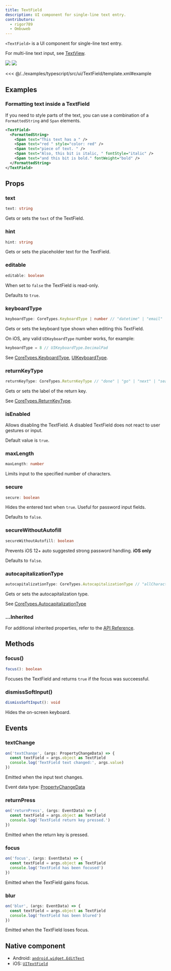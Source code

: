 ```yaml
---
title: TextField
description: UI component for single-line text entry.
contributors:
  - rigor789
  - Ombuweb
---
```


`<TextField>` is a UI component for single-line text entry.

For multi-line text input, see [TextView](/ui/text-view).

<DeviceFrame type="ios">
<img src="../assets/images/screenshots/ios/TextField.png"/>
</DeviceFrame>
<DeviceFrame type="android">
<img src="../assets/images/screenshots/android/TextField.png"/>
</DeviceFrame>

<<< @/../examples/typescript/src/ui/TextField/template.xml#example

## Examples

### Formatting text inside a TextField

If you need to style parts of the text, you can use a combination of a `FormattedString` and `Span` elements.

```xml
<TextField>
  <FormattedString>
    <Span text="This text has a " />
    <Span text="red " style="color: red" />
    <Span text="piece of text. " />
    <Span text="Also, this bit is italic, " fontStyle="italic" />
    <Span text="and this bit is bold." fontWeight="bold" />
  </FormattedString>
</TextField>
```

## Props

### text

```ts
text: string
```

Gets or sets the `text` of the TextField.

### hint

```ts
hint: string
```

<!-- textlint-disable terminology -->

Gets or sets the placeholder text for the TextField.

<!-- textlint-enable -->

### editable

```ts
editable: boolean
```

When set to `false` the TextField is read-only.

Defaults to `true`.

### keyboardType

```ts
keyboardType: CoreTypes.KeyboardType | number // "datetime" | "email" | "integer" | "number" | "phone" | "url"
```

Gets or sets the keyboard type shown when editing this TextField.

On iOS, any valid `UIKeyboardType` number works, for example:

```ts
keyboardType = 8 // UIKeyboardType.DecimalPad
```

See [CoreTypes.KeyboardType](/api/namespace/CoreTypes-KeyboardType), [UIKeyboardType](https://developer.apple.com/documentation/uikit/uikeyboardtype?language=objc).

### returnKeyType

```ts
returnKeyType: CoreTypes.ReturnKeyType // "done" | "go" | "next" | "search" | "send"
```

Gets or sets the label of the return key.

See [CoreTypes.ReturnKeyType](/api/namespace/CoreTypes-ReturnKeyType).

### isEnabled

Allows disabling the TextField. A disabled TextField does not react to user gestures or input.

Default value is `true`.

### maxLength

```ts
maxLength: number
```

Limits input to the specified number of characters.

### secure

```ts
secure: boolean
```

Hides the entered text when `true`. Useful for password input fields.

Defaults to `false`.

### secureWithoutAutofill

```ts
secureWithoutAutofill: boolean
```

Prevents iOS 12+ auto suggested strong password handling. **iOS only**

Defaults to `false`.

### autocapitalizationType

```ts
autocapitalizationType: CoreTypes.AutocapitalizationType // "allCharacters" | "none" | "sentences" | "words"
```

Gets or sets the autocapitalization type.

See [CoreTypes.AutocapitalizationType](/api/namespace/CoreTypes-AutocapitalizationType)

### ...Inherited

For additional inherited properties, refer to the [API Reference](/api/class/TextField).

## Methods

### focus()

```ts
focus(): boolean
```

Focuses the TextField and returns `true` if the focus was succeessful.

### dismissSoftInput()

```ts
dismissSoftInput(): void
```

Hides the on-screen keyboard.

## Events

### textChange

```ts
on('textChange', (args: PropertyChangeData) => {
  const textField = args.object as TextField
  console.log('TextField text changed:', args.value)
})
```

Emitted when the input text changes.

Event data type: [PropertyChangeData](https://docs.nativescript.org/api/interface/PropertyChangeData)

### returnPress

```ts
on('returnPress', (args: EventData) => {
  const textField = args.object as TextField
  console.log('TextField return key pressed.')
})
```

Emitted when the return key is pressed.

### focus

```ts
on('focus', (args: EventData) => {
  const textField = args.object as TextField
  console.log('TextField has been focused')
})
```

Emitted when the TextField gains focus.

### blur

```ts
on('blur', (args: EventData) => {
  const textField = args.object as TextField
  console.log('TextField has been blured')
})
```

Emitted when the TextField loses focus.

## Native component

- Android: [`android.widget.EditText`](https://developer.android.com/reference/android/widget/EditText.html)
- iOS: [`UITextField`](https://developer.apple.com/documentation/uikit/uitextfield)
